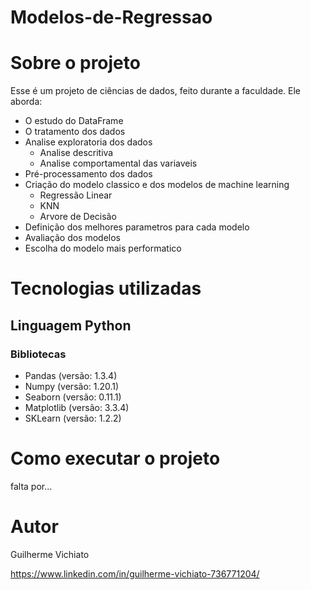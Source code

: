 # Modelos-de-Regressao

# Sobre o projeto

Esse é um projeto de ciências de dados, feito durante a faculdade. Ele aborda:
- O estudo do DataFrame
- O tratamento dos dados
- Analise exploratoria dos dados 
  - Analise descritiva 
  - Analise comportamental das variaveis
- Pré-processamento dos dados
- Criação do modelo classico e dos modelos de machine learning
  - Regressão Linear
  - KNN 
  - Arvore de Decisão
- Definição dos melhores parametros para cada modelo 
- Avaliação dos modelos
- Escolha do modelo mais performatico

# Tecnologias utilizadas
## Linguagem Python
### Bibliotecas
- Pandas (versão: 1.3.4)
- Numpy (versão: 1.20.1)
- Seaborn (versão: 0.11.1)
- Matplotlib (versão: 3.3.4)
- SKLearn (versão: 1.2.2)

# Como executar o projeto

falta por...

# Autor

Guilherme Vichiato

https://www.linkedin.com/in/guilherme-vichiato-736771204/

